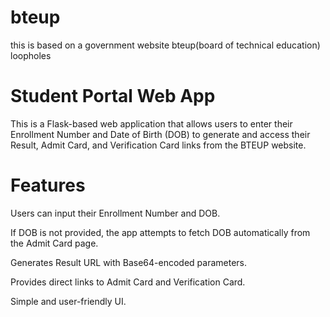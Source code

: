# bteup
this is based on a government website bteup(board of technical education) loopholes


# Student Portal Web App

This is a Flask-based web application that allows users to enter their Enrollment Number and Date of Birth (DOB) to generate and access their Result, Admit Card, and Verification Card links from the BTEUP website.

# Features

Users can input their Enrollment Number and DOB.

If DOB is not provided, the app attempts to fetch DOB automatically from the Admit Card page.

Generates Result URL with Base64-encoded parameters.

Provides direct links to Admit Card and Verification Card.

Simple and user-friendly UI.
